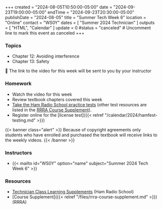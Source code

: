 +++
created = "2024-08-05T10:50:00-05:00"
date = "2024-09-23T19:00:00-05:00"
endTime = "2024-09-23T20:30:00-05:00"
publishDate = "2024-08-05"
title = "Summer Tech Week 6"
location = "Online"
contact = "WS0Y"
dates = [ "Summer 2024 Technician" ]
outputs = [ "HTML", "Calendar" ]
update = 0
#status = "canceled"	# Uncomment line to mark this event as canceled	
+++
### Topics

* Chapter 12: Avoiding interference
* Chapter 13: Safety

:vhs: The link to the video for this week will be sent to you by your
instructor

### Homework

* Watch the video for this week
* Review textbook chapters covered this week
* [Take the Ham Radio School practice tests][prac-hrs] (other test resources are listed in the [RRRA Course Supplement][prac-rrra]).
* Register online for the [license test]({{< relref "/calendar/2024/hamfest-testing.md" >}})

[prac-hrs]: https://www.hamradioschool.com/tech-quizzes
[prac-rrra]: /files/rrra-course-supplement/

{{< banner class="alert" >}}
Because of copyright agreements only students who have enrolled and
purchased the textbook will receive links to the weekly videos.
{{< /banner >}}

### Instructors

* {{< mailto id="WS0Y" option="name" subject="Summer 2024 Tech Week 6" >}}

### Resources

* [Technician Class Learning Supplements](https://www.hamradioschool.com/technician-learning) (Ham Radio School)
* [Course Supplement]({{< relref "/files/rrra-course-supplement.md" >}}) (RRRA)

